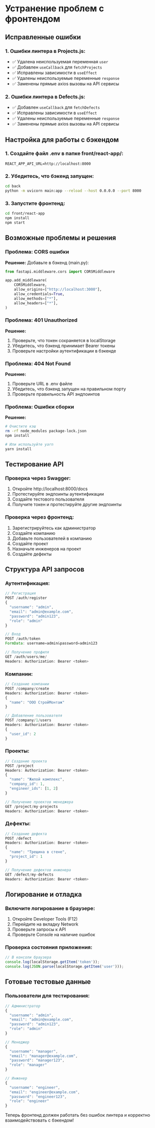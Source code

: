 # Устранение проблем с фронтендом

## Исправленные ошибки

### 1. Ошибки линтера в Projects.js:
- ✅ Удалена неиспользуемая переменная `user`
- ✅ Добавлен `useCallback` для `fetchProjects`
- ✅ Исправлены зависимости в `useEffect`
- ✅ Удалены неиспользуемые переменные `response`
- ✅ Заменены прямые axios вызовы на API сервисы

### 2. Ошибки линтера в Defects.js:
- ✅ Добавлен `useCallback` для `fetchDefects`
- ✅ Исправлены зависимости в `useEffect`
- ✅ Удалены неиспользуемые переменные `response`
- ✅ Заменены прямые axios вызовы на API сервисы

## Настройка для работы с бэкендом

### 1. Создайте файл .env в папке front/react-app/:
```env
REACT_APP_API_URL=http://localhost:8000
```

### 2. Убедитесь, что бэкенд запущен:
```bash
cd back
python -m uvicorn main:app --reload --host 0.0.0.0 --port 8000
```

### 3. Запустите фронтенд:
```bash
cd front/react-app
npm install
npm start
```

## Возможные проблемы и решения

### Проблема: CORS ошибки
**Решение:** Добавьте в бэкенд (main.py):
```python
from fastapi.middleware.cors import CORSMiddleware

app.add_middleware(
    CORSMiddleware,
    allow_origins=["http://localhost:3000"],
    allow_credentials=True,
    allow_methods=["*"],
    allow_headers=["*"],
)
```

### Проблема: 401 Unauthorized
**Решение:** 
1. Проверьте, что токен сохраняется в localStorage
2. Убедитесь, что бэкенд принимает Bearer токены
3. Проверьте настройки аутентификации в бэкенде

### Проблема: 404 Not Found
**Решение:**
1. Проверьте URL в .env файле
2. Убедитесь, что бэкенд запущен на правильном порту
3. Проверьте правильность API эндпоинтов

### Проблема: Ошибки сборки
**Решение:**
```bash
# Очистите кэш
rm -rf node_modules package-lock.json
npm install

# Или используйте yarn
yarn install
```

## Тестирование API

### Проверка через Swagger:
1. Откройте http://localhost:8000/docs
2. Протестируйте эндпоинты аутентификации
3. Создайте тестового пользователя
4. Получите токен и протестируйте другие эндпоинты

### Проверка через фронтенд:
1. Зарегистрируйтесь как администратор
2. Создайте компанию
3. Добавьте пользователей в компанию
4. Создайте проект
5. Назначьте инженеров на проект
6. Создайте дефекты

## Структура API запросов

### Аутентификация:
```javascript
// Регистрация
POST /auth/register
{
  "username": "admin",
  "email": "admin@example.com", 
  "password": "admin123",
  "role": "admin"
}

// Вход
POST /auth/token
FormData: username=admin&password=admin123

// Получение профиля
GET /auth/users/me/
Headers: Authorization: Bearer <token>
```

### Компании:
```javascript
// Создание компании
POST /company/create
Headers: Authorization: Bearer <token>
{
  "name": "ООО СтройМонтаж"
}

// Добавление пользователя
POST /company/1/users
Headers: Authorization: Bearer <token>
{
  "user_id": 2
}
```

### Проекты:
```javascript
// Создание проекта
POST /project
Headers: Authorization: Bearer <token>
{
  "name": "Жилой комплекс",
  "company_id": 1,
  "engineer_ids": [1, 2]
}

// Получение проектов менеджера
GET /project/my-projects
Headers: Authorization: Bearer <token>
```

### Дефекты:
```javascript
// Создание дефекта
POST /defect
Headers: Authorization: Bearer <token>
{
  "name": "Трещина в стене",
  "project_id": 1
}

// Получение дефектов инженера
GET /defect/my-defects
Headers: Authorization: Bearer <token>
```

## Логирование и отладка

### Включите логирование в браузере:
1. Откройте Developer Tools (F12)
2. Перейдите на вкладку Network
3. Проверьте запросы к API
4. Проверьте Console на наличие ошибок

### Проверка состояния приложения:
```javascript
// В консоли браузера
console.log(localStorage.getItem('token'));
console.log(JSON.parse(localStorage.getItem('user')));
```

## Готовые тестовые данные

### Пользователи для тестирования:
```javascript
// Администратор
{
  "username": "admin",
  "email": "admin@example.com",
  "password": "admin123",
  "role": "admin"
}

// Менеджер
{
  "username": "manager", 
  "email": "manager@example.com",
  "password": "manager123",
  "role": "manager"
}

// Инженер
{
  "username": "engineer",
  "email": "engineer@example.com", 
  "password": "engineer123",
  "role": "engineer"
}
```

Теперь фронтенд должен работать без ошибок линтера и корректно взаимодействовать с бэкендом!

